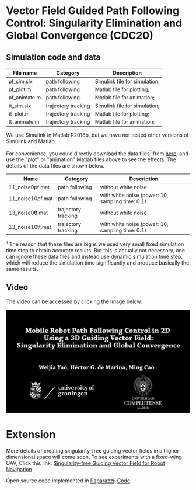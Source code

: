 # Vector Field Guided Path Following Control: Singularity Elimination and Global Convergence (CDC20)
## Simulation code and data

| File name    | Category            | Description                   |
| ------------ | ------------------- | ----------------------------- |
| pf_sim.slx   | path following      | Simulink file for simulation; |
| pf_plot.m    | path following      | Matlab file for plotting;     |
| pf_animate.m | path following      | Matlab file for animation;    |
| tt_sim.slx   | trajectory tracking | Simulink file for simulation; |
| tt_plot.m    | trajectory tracking | Matlab file for plotting;     |
| tt_animate.m | trajectory tracking | Matlab file for animation;    |

We use Simulink in Matlab R2018b, but we have not tested other versions of Simulink and Matlab.

For convenience, you could directly download the data files<sup>1</sup> from [here](https://drive.google.com/open?id=1bvGdsDeV_ZGX0BHK6cfYCEdCxeM6KAby), and use the "plot" or "animation" Matlab files above to see the effects. The details of the data files are shown below.


| Name             | Category            | Description                                      |
| ---------------- | ------------------- | ------------------------------------------------ |
| 11_noise0pf.mat  | path following      | without white noise                              |
| 11_noise10pf.mat | path following      | with white noise (power: 10, sampling time: 0.1) |
| 13_noise0tt.mat  | trajectory tracking | without white noise                              |
| 13_noise10tt.mat | trajectory tracking | with white noise (power: 10, sampling time: 0.1) |


<sup>1</sup> The reason that these files are big is we used very small fixed simulation time step to obtain accurate results. But this is actually not necessary, one can ignore these data files and instead use dynamic simulation time step, which will reduce the simulation time significantly and produce basically the same results.


## Video
The video can be accessed by clicking the image below:

[![](fig/video_preface.png)](https://youtu.be/IBdTg0i-n_8)

# Extension
More details of creating singularity-free guiding vector fields in a higher-dimensional space will come soon. To see experiments with a fixed-wing UAV, Click this link: [Singularity-free Guiding Vector Field for Robot Navigation](https://youtu.be/jxWPsm0g-Ro)

Open source code implemented in [Paparazzi](http://wiki.paparazziuav.org/wiki/Main_Page): [Code](https://github.com/noether/paparazzi/tree/gvf_advanced/sw/airborne/modules/guidance/gvf_parametric).


